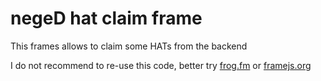 # negeD hat claim frame

This frames allows to claim some HATs from the backend

I do not recommend to re-use this code, better try [frog.fm](https://frog.fm/) or [framejs.org](https://framesjs.org/)
